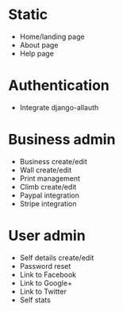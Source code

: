 # Static

* Home/landing page
* About page
* Help page

# Authentication

* Integrate django-allauth

# Business admin

* Business create/edit
* Wall create/edit
* Print management
* Climb create/edit
* Paypal integration
* Stripe integration

# User admin

* Self details create/edit
* Password reset
* Link to Facebook
* Link to Google+
* Link to Twitter
* Self stats
